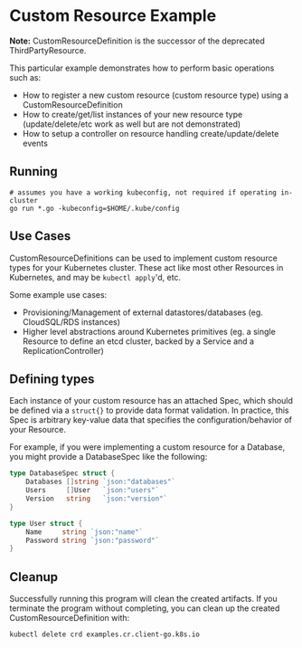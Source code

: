 # Custom Resource Example

**Note:** CustomResourceDefinition is the successor of the deprecated ThirdPartyResource.

This particular example demonstrates how to perform basic operations such as:

* How to register a new custom resource (custom resource type) using a CustomResourceDefinition
* How to create/get/list instances of your new resource type (update/delete/etc work as well but are not demonstrated)
* How to setup a controller on resource handling create/update/delete events

## Running

```
# assumes you have a working kubeconfig, not required if operating in-cluster
go run *.go -kubeconfig=$HOME/.kube/config
```

## Use Cases

CustomResourceDefinitions can be used to implement custom resource types for your Kubernetes cluster.
These act like most other Resources in Kubernetes, and may be `kubectl apply`'d, etc.

Some example use cases:

* Provisioning/Management of external datastores/databases (eg. CloudSQL/RDS instances)
* Higher level abstractions around Kubernetes primitives (eg. a single Resource to define an etcd cluster, backed by a Service and a ReplicationController) 

## Defining types

Each instance of your custom resource has an attached Spec, which should be defined via a `struct{}` to provide data format validation.
In practice, this Spec is arbitrary key-value data that specifies the configuration/behavior of your Resource.

For example, if you were implementing a custom resource for a Database, you might provide a DatabaseSpec like the following:

``` go
type DatabaseSpec struct {
	Databases []string `json:"databases"`
	Users     []User   `json:"users"`
	Version   string   `json:"version"`
}

type User struct {
	Name     string `json:"name"`
	Password string `json:"password"`
}
```

## Cleanup

Successfully running this program will clean the created artifacts. If you terminate the program without completing, you can clean up the created CustomResourceDefinition with:

    kubectl delete crd examples.cr.client-go.k8s.io
